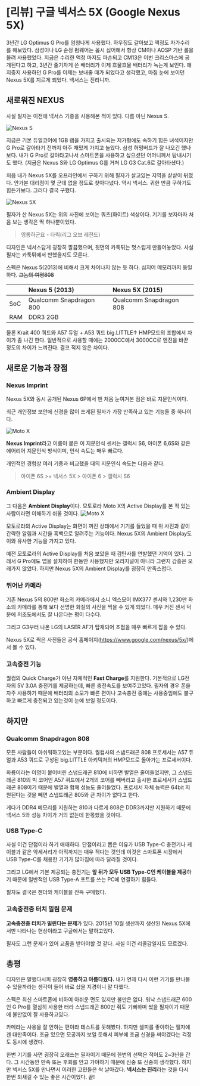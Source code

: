 # [리뷰] 구글 넥서스 5X (Google Nexus 5X)

 

3년간 LG Optimus G Pro를 엄청나게 사용했다. 하우징도 갈아보고 액정도 자가수리를 해보았다. 삼성이나 LG 순정 펌웨어는 몹시 싫어해서 항상 CM이나 AOSP 기반 롬을 올려 사용했었다. 지금은 수리한 액정 마저도 파손되고 CM13은 이번 크리스마스에 공개된다고 하고, 3년간 줄기차게 쓴 배터리가 이제 흐물흐물 배터리가 녹는게 보인다. 애지중지 사용하던 G Pro를 이제는 보내줄 때가 되었다고 생각했고, 마침 눈에 보이던 Nexus 5X를 지르게 되었다. 넥서스는 진리니까.

 
## 새로워진 NEXUS

사실 필자는 이전에 넥서스 기종을 사용해본 적이 있다. 다름 아닌 Nexus S.

![Nexus S](http://cfile1.uf.tistory.com/image/276E493D5653E3890B426D)

지금은 기본 듀얼코어에 1GB 램을 가지고 출시되는 저가형에도 속하기 힘든 녀석이지만 G Pro로 갈아타기 전까지 아주 재밌게 가지고 놀았다. 삼성 허밍버드가 잘 나오긴 했나보다. 내가 G Pro로 갈아타고나서 스마트폰을 사용하고 싶으셨던 어머니께서 탐내시기도 했다. (지금은 Nexus S와 LG Optimus G를 거쳐 LG G3 Cat.6로 갈아타셨다.)

처음 내가 Nexus 5X를 오프라인에서 구하기 위해 필자가 살고있는 지역을 샅샅이 뒤졌다. 안가본 대리점이 몇 군데 없을 정도로 찾아다녔다. 역시 넥서스. 귀한 만큼 구하기도 힘든가보다. 그러다 결국 구했다.

![Nexus 5X](http://cfile21.uf.tistory.com/image/2534753F5653E3A6171BC0)

필자가 산 Nexus 5X는 위의 사진에 보이는 쿼츠(화이트) 색상이다. 기기를 보자마자 처음 보는 생각은 딱 하나뿐이었다.

> 영롱하군요 - 타릭(리그 오브 레전드)

디자인은 넥서스답게 굉장히 깔끔했으며, 뒷면의 카툭튀는 멋스럽게 만들어놓았다.
사실 필자는 카툭튀에서 반했을지도 모른다.

스펙은 Nexus 5(2013)에 비해서 크게 차이나지 않는 듯 하다. 심지어 메모리까지 동일하다. ~~그놈의 여명808~~

|		|Nexus 5 (2013)			|Nexus 5X (2015)		|
|-------|:----------------------|:----------------------|
|SoC	|Qualcomm Snapdragon 800|Qualcomm Snapdragon 808|
|RAM	|DDR3 2GB									   ||

물론 Krait 400 쿼드와 A57 듀얼 + A53 쿼드 big.LITTLE↑ HMP모드의 조합에서 차이가 좀 나긴 한다. 일반적으로 사용할 때에는 2000CC에서 3000CC로 엔진을 바꾼 정도의 차이가 느껴진다. 결코 적지 않은 차이다.

 
## 새로운 기능과 장점

### Nexus Imprint
Nexus 5X와 동시 공개된 Nexus 6P에서 맨 처음 눈여겨본 점은 바로 지문인식이다.

최근 개인정보 보안에 신경을 많이 쓰게된 필자가 가장 만족하고 있는 기능들 중 하나이다.

![Moto X](http://cfile7.uf.tistory.com/image/215C71455653E3B1040B89)

**Nexus Imprint**라고 이름이 붙은 이 지문인식 센서는 갤럭시 S6, 아이폰 6,6S와 같은 에어리어 지문인식 방식이며, 인식 속도는 매우 빠르다.

개인적인 경험상 여러 기종과 비교했을 때의 지문인식 속도는 다음과 같다.

> 아이폰 6S >= 넥서스 5X > 아이폰 6 > 갤럭시 S6

 
### Ambient Display
그 다음은 **Ambient Display**이다. 모토로라 Moto X의 Active Display를 본 적 있는 사람이라면 이해하기 쉬울 것이다.
![Moto X](http://cfile26.uf.tistory.com/image/221C663D5653E387116FA6)

모토로라의 Active Display는 화면이 꺼진 상태에서 기기를 들었을 때 위 사진과 같이 간략한 알림과 시간을 흑백으로 알려주는 기능이다. Nexus 5X의 Ambient Display도 이와 유사한 기능을 가지고 있다.

예전 모토로라의 Active Display를 처음 보았을 때 감탄사를 연발했던 기억이 있다. 그래서 G Pro에도 앱을 설치하여 한동안 사용했지만 오리지널이 아니라 그런지 감흥은 오래가지 않았다. 하지만 Nexus 5X의 Ambient Display를 굉장히 만족스럽다.

### 뛰어난 카메라

기존 Nexus 5의 800만 화소의 카메라에서 소니 엑스모어 IMX377 센서와 1,230만 화소의 카메라를 통해 보다 선명한 화질의 사진을 찍을 수 있게 되었다. 매우 커진 센서 덕분에 저조도에서도 잘 나온다는 평이 다수다.

그리고 G3부터 나온 LG의 LASER AF가 탑재되어 초점을 매우 빠르게 잡을 수 있다.

Nexus 5X로 찍은 사진들은 공식 홈페이지(https://www.google.com/nexus/5x/)에서 볼 수 있다.

### 고속충전 기능

퀄컴의 Quick Charge가 아닌 자체적인 **Fast Charge**를 지원한다. 기본적으로 LG전자의 5V 3.0A 충전기를 제공하는데, 빠른 충전속도를 보여주고있다.
필자의 경우 폰을 자주 사용하기 때문에 배터리의 소모가 빠른 편이나 고속충전 중에는 사용중임에도 불구하고 빠르게 충전되고 있는것이 눈에 보일 정도이다.

 
## 하지만

### Qualcomm Snapdragon 808
모든 사람들이 아쉬워하고있는 부분이다. 퀄컴사의 스냅드래곤 808 프로세서는 A57 듀얼과 A53 쿼드로 구성된 big.LITTLE 아키텍처의 HMP모드로 돌아가는 프로세서이다.

화룡이라는 이명이 붙어버린 스냅드래곤 810에 비하면 발열은 줄어들었지만, 그 스냅드래곤 810의 빅 코어인 A57 쿼드에서 2개의 코어를 빼버리고 출시한 프로세서가 스냅드래곤 808이기 때문에 발열과 함께 성능도 줄어들었다. 프로세서 자체 능력은 64bit 지원된다는 것을 빼면 스냅드래곤 805와 큰 차이가 없다고 한다.

게다가 DDR4 메모리를 지원하는 810과 다르게 808은 DDR3까지만 지원하기 때문에 넥서스 5와 성능 차이가 거의 없는데 한몫했을 것이다.

### USB Type-C
사실 이건 단점이라 하기 애매하다. 단점이라고 뽑은 이유가 USB Type-C 충전기나 케이블과 같은 악세서리가 아직까지는 매우 적다는 것인데 이것은 스마트폰 시장에서 USB Type-C를 채용한 기기가 많아짐에 따라 달라질 것이다.

그리고 LG에서 기본 제공되는 충전기는 **앞 뒤가 모두 USB Type-C인 케이블을 제공**하기 때문에 일반적인 USB Type-A 포트를 쓰는 PC에 연결하기 힘들다.

필자도 결국은 젠더와 케이블을 잔뜩 구매했다.

### 고속충전중 터치 밀림 문제
**고속충전중 터치가 밀린다는 문제**가 있다. 2015년 10월 생산까지 생산된 Nexus 5X에서만 나타나는 현상이라고 구글에서는 말하고있다.

필자도 그런 문제가 있어 교품을 받아야할 것 같다. 사실 이건 리콜감일지도 모르겠다.

 
## 총평
디자인은 말했다시피 굉장히 **영롱하고 아름다웠다.** 내가 언제 다시 이런 기기를 만나볼 수 있을까라는 생각이 들어 바로 샀을 지경이니 말 다했다.

스펙은 최신 스마트폰에 비하여 아쉬운 면도 있지만 불만은 없다. 워낙 스냅드래곤 600인 G Pro를 열심히 사용한 터라 스냅드래곤 800만 줘도 기뻐하며 썼을 필자이기 때문에 불만없이 잘 사용하고있다.

카메라는 사용을 잘 안하는 편이라 테스트를 못해봤다. 하지만 셀피를 좋아하는 필자에겐 대만족이다. 조금 있으면 모공까지 보일 듯해서 피부에 조금 신경을 써야겠다는 걱정도 동시에 생겼다.

한번 기기를 사면 굉장히 오래쓰는 필자이기 때문에 한번의 선택은 적어도 2~3년을 간다. 그 시간동안 만족 또는 후회를 안고 가야하기 때문에 신중 또 신중히 생각했다. 하지만 넥서스 5X를 만나면서 이러한 고민들은 싹 날아갔다. **넥서스는 진리**라는 것을 다시 한번 되새길 수 있는 좋은 시간이었다. 끝!
